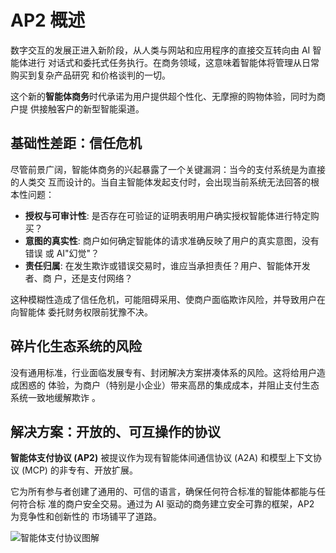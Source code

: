 # AP2 概述

数字交互的发展正进入新阶段，从人类与网站和应用程序的直接交互转向由 AI 智能体进行
对话式和委托式任务执行。在商务领域，这意味着智能体将管理从日常购买到复杂产品研究
和价格谈判的一切。

这个新的**智能体商务**时代承诺为用户提供超个性化、无摩擦的购物体验，同时为商户提
供接触客户的新型智能渠道。

## 基础性差距：信任危机

尽管前景广阔，智能体商务的兴起暴露了一个关键漏洞：当今的支付系统是为直接的人类交
互而设计的。当自主智能体发起支付时，会出现当前系统无法回答的根本性问题：

-   **授权与可审计性**: 是否存在可验证的证明表明用户确实授权智能体进行特定购买？
-   **意图的真实性**: 商户如何确定智能体的请求准确反映了用户的真实意图，没有错误
    或 AI"幻觉"？
-   **责任归属**: 在发生欺诈或错误交易时，谁应当承担责任？用户、智能体开发者、商
    户，还是支付网络？

这种模糊性造成了信任危机，可能阻碍采用、使商户面临欺诈风险，并导致用户在向智能体
委托财务权限前犹豫不决。

## 碎片化生态系统的风险

没有通用标准，行业面临发展专有、封闭解决方案拼凑体系的风险。这将给用户造成困惑的
体验，为商户（特别是小企业）带来高昂的集成成本，并阻止支付生态系统一致地缓解欺诈
。

## 解决方案：开放的、可互操作的协议

**智能体支付协议 (AP2)** 被提议作为现有智能体间通信协议 (A2A) 和模型上下文协议
(MCP) 的非专有、开放扩展。

它为所有参与者创建了通用的、可信的语言，确保任何符合标准的智能体都能与任何符合标
准的商户安全交易。通过为 AI 驱动的商务建立安全可靠的框架，AP2 为竞争性和创新性的
市场铺平了道路。

![智能体支付协议图解](/assets/ap2_graphic.png)

